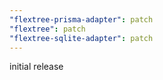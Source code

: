 ```yaml
---
"flextree-prisma-adapter": patch
"flextree": patch
"flextree-sqlite-adapter": patch
---
```


initial release
